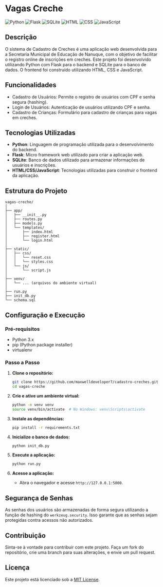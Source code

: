 # Vagas Creche

![Python](https://img.shields.io/badge/Python-3.10.12-green)
![Flask](https://img.shields.io/badge/Flask-3.0.3-black)
![SQLite](https://img.shields.io/badge/SQLite-3.0-grey)
![HTML](https://img.shields.io/badge/HTML-5-orange)
![CSS](https://img.shields.io/badge/CSS-3-blue)
![JavaScript](https://img.shields.io/badge/JavaScript-ES6-yellow)

## Descrição

O sistema de Cadastro de Creches é uma aplicação web desenvolvida para a Secretaria Municipal de Educação de Nanuque, com o objetivo de facilitar o registro online de inscrições em creches. Este projeto foi desenvolvido utilizando Python com Flask para o backend e SQLite para o banco de dados. O frontend foi construído utilizando HTML, CSS e JavaScript.

## Funcionalidades

- Cadastro de Usuários: Permite o registro de usuários com CPF e senha segura (hashing).
- Login de Usuários: Autenticação de usuários utilizando CPF e senha.
- Cadastro de Crianças: Formulário para cadastro de crianças para vagas em creches.

## Tecnologias Utilizadas

- **Python**: Linguagem de programação utilizada para o desenvolvimento do backend.
- **Flask**: Micro framework web utilizado para criar a aplicação web.
- **SQLite**: Banco de dados utilizado para armazenar informações de usuários e inscrições.
- **HTML/CSS/JavaScript**: Tecnologias utilizadas para construir o frontend da aplicação.

## Estrutura do Projeto

```plaintext
vagas-creche/
│
├── app/
│   ├── __init__.py
│   ├── routes.py
│   ├── models.py
│   └── templates/
│       ├── index.html
│       ├── register.html
│       └── login.html
│
├── static/
│   ├── css/
│   │   └── reset.css
│   │   └── styles.css
│   └── js/
│       └── script.js
│
├── venv/
│   └── ... (arquivos do ambiente virtual)
│
├── run.py
├── init_db.py
└── schema.sql
```
## Configuração e Execução

### Pré-requisitos

- Python 3.x
- pip (Python package installer)
- virtualenv

### Passo a Passo

1. **Clone o repositório:**
   ```bash
   git clone https://github.com/maxwelldeveloper7/cadastro-creches.git
   cd vagas-creche
   ```

2. **Crie e ative um ambiente virtual:**
   ```bash
   python -m venv venv
   source venv/bin/activate  # No Windows: venv\Scripts\activate
   ```

3. **Instale as dependências:**
   ```bash
   pip install -r requirements.txt
   ```

4. **Inicialize o banco de dados:**
   ```bash
   python init_db.py
   ```

5. **Execute a aplicação:**
   ```bash
   python run.py
   ```

6. **Acesse a aplicação:**
   - Abra o navegador e acesse `http://127.0.0.1:5000`.

## Segurança de Senhas

As senhas dos usuários são armazenadas de forma segura utilizando a função de hashing do `werkzeug.security`. Isso garante que as senhas sejam protegidas contra acessos não autorizados.

## Contribuição

Sinta-se à vontade para contribuir com este projeto. Faça um fork do repositório, crie uma branch para suas alterações, e envie um pull request.

## Licença

Este projeto está licenciado sob a [MIT License](LICENSE).